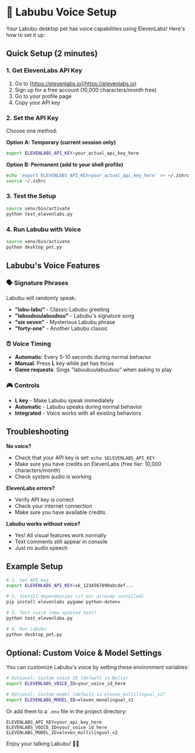 # 🎤 Labubu Voice Setup

Your Labubu desktop pet has voice capabilities using ElevenLabs! Here's how to set it up:

## Quick Setup (2 minutes)

### 1. Get ElevenLabs API Key
1. Go to [https://elevenlabs.io](https://elevenlabs.io)
2. Sign up for a free account (10,000 characters/month free)
3. Go to your profile page
4. Copy your API key

### 2. Set the API Key
Choose one method:

**Option A: Temporary (current session only)**
```bash
export ELEVENLABS_API_KEY=your_actual_api_key_here
```

**Option B: Permanent (add to your shell profile)**
```bash
echo 'export ELEVENLABS_API_KEY=your_actual_api_key_here' >> ~/.zshrc
source ~/.zshrc
```

### 3. Test the Setup
```bash
source venv/bin/activate
python test_elevenlabs.py
```

### 4. Run Labubu with Voice
```bash
source venv/bin/activate
python desktop_pet.py
```

## Labubu's Voice Features

### 🗣️ Signature Phrases
Labubu will randomly speak:
- **"labu-labu"** - Classic Labubu greeting
- **"labuubuulabuubuu"** - Labubu's signature song
- **"six seven"** - Mysterious Labubu phrase  
- **"forty-one"** - Another Labubu classic

### ⏰ Voice Timing
- **Automatic**: Every 5-10 seconds during normal behavior
- **Manual**: Press **L** key while pet has focus
- **Game requests**: Sings "labuubuulabuubuu" when asking to play

### 🎮 Controls
- **L key** - Make Labubu speak immediately
- **Automatic** - Labubu speaks during normal behavior
- **Integrated** - Voice works with all existing behaviors

## Troubleshooting

**No voice?**
- Check that your API key is set: `echo $ELEVENLABS_API_KEY`
- Make sure you have credits on ElevenLabs (free tier: 10,000 characters/month)
- Check system audio is working

**ElevenLabs errors?**
- Verify API key is correct
- Check your internet connection
- Make sure you have available credits

**Labubu works without voice?**
- Yes! All visual features work normally
- Text comments still appear in console
- Just no audio speech

## Example Setup

```bash
# 1. Set API key
export ELEVENLABS_API_KEY=sk_1234567890abcdef...

# 2. Install dependencies (if not already installed)
pip install elevenlabs pygame python-dotenv

# 3. Test voice (new updated test)
python test_elevenlabs.py

# 4. Run Labubu
python desktop_pet.py
```

## Optional: Custom Voice & Model Settings

You can customize Labubu's voice by setting these environment variables:

```bash
# Optional: Custom voice ID (default is Bella)
export ELEVENLABS_VOICE_ID=your_voice_id_here

# Optional: Custom model (default is eleven_multilingual_v2)
export ELEVENLABS_MODEL_ID=eleven_monolingual_v1
```

Or add them to a `.env` file in the project directory:
```
ELEVENLABS_API_KEY=your_api_key_here
ELEVENLABS_VOICE_ID=your_voice_id_here
ELEVENLABS_MODEL_ID=eleven_multilingual_v2
```

Enjoy your talking Labubu! 🎤✨
